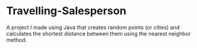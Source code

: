 # Travelling-Salesperson
A project I made using Java that creates random points (or cities) and calculates the shortest distance between them using the nearest neighbor method.
